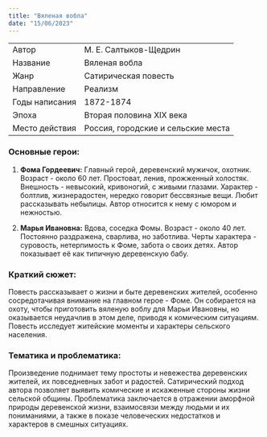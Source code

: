 ```yaml
---
title: "Вяленая вобла"
date: "15/06/2023"
---
```


|                |                                    |
| -------------- | ---------------------------------- |
| Автор          | М. Е. Салтыков-Щедрин              |
| Название       | Вяленая вобла                      |
| Жанр           | Сатирическая повесть               |
| Направление    | Реализм                            |
| Годы написания | 1872-1874                          |
| Эпоха          | Вторая половина XIX века           |
| Место действия | Россия, городские и сельские места |

### Основные герои:

1. **Фома Гордеевич:** Главный герой, деревенский мужичок, охотник. Возраст - около 60 лет. Простоват, ленив, прожженный холостяк. Внешность - невысокий, кривоногий, с живыми глазами. Характер - болтлив, жизнерадостен, нередко говорит бессвязные вещи. Любит рассказывать небылицы. Автор относится к нему с юмором и нежностью.

2. **Марья Ивановна:** Вдова, соседка Фомы. Возраст - около 40 лет. Постоянно раздражена, сварлива, но заботлива. Черты характера - суровость, нетерпимость к Фоме, забота о своих детях. Автор показывает её как типичную деревенскую бабу.

### Краткий сюжет:

Повесть рассказывает о жизни и быте деревенских жителей, особенно сосредотачивая внимание на главном герое - Фоме. Он собирается на охоту, чтобы приготовить вяленую воблу для Марьи Ивановны, но оказывается неудачлив в этом деле, приводя к комическим ситуациям. Повесть исследует житейские моменты и характеры сельского населения.

### Тематика и проблематика:

Произведение поднимает тему простоты и невежества деревенских жителей, их повседневных забот и радостей. Сатирический подход автора позволяет выявить комические и искаженные стороны жизни сельской общины. Проблематика заключается в отражении аморфной природы деревенской жизни, взаимосвязи между людьми и их пониманиями, а также в показе человеческих недостатков и характеров в смешных ситуациях.
